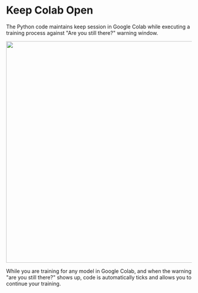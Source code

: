 # Keep Colab Open
The Python code maintains keep session in Google Colab while executing a training process against "Are you still there?" warning window.



<img src="https://github.com/RsGoksel/Keep_Colab_Open/assets/80707238/d4036d55-ee99-4b1c-b5e7-ecdd95efad00" width="600">
<br>


While you are training for any model in Google Colab, and when the warning "are you still there?" shows up, code is automatically ticks and allows you to continue your training. 

